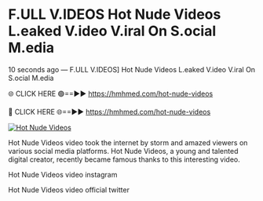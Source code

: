 # F.ULL V.IDEOS Hot Nude Videos L.eaked V.ideo V.iral On S.ocial M.edia

10 seconds ago — F.ULL V.IDEOS] Hot Nude Videos L.eaked V.ideo V.iral On S.ocial M.edia

🌐 CLICK HERE 🟢==►► https://hmhmed.com/hot-nude-videos

🔴 CLICK HERE 🌐==►► https://hmhmed.com/hot-nude-videos

[![Hot Nude Videos](https://i.imgur.com/dJHk4Zq.gif)](https://hmhmed.com/hot-nude-videos)

Hot Nude Videos video took the internet by storm and amazed viewers on various social media platforms. Hot Nude Videos, a young and talented digital creator, recently became famous thanks to this interesting video.

Hot Nude Videos video instagram

Hot Nude Videos video official twitter